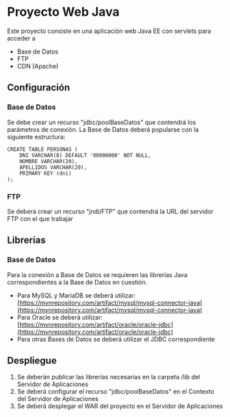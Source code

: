 # Proyecto Web Java
Este proyecto consiste en una aplicación web Java EE con servlets para acceder a 
- Base de Datos
- FTP
- CDN (Apache)

## Configuración
### Base de Datos
Se debe crear un recurso "jdbc/poolBaseDatos" que contendrá los parámetros de conexión.
La Base de Datos deberá popularse con la siguiente estructura:

	CREATE TABLE PERSONAS (
		DNI VARCHAR(8) DEFAULT '00000000' NOT NULL,
		NOMBRE VARCHAR(20),
		APELLIDOS VARCHAR(20),
		PRIMARY KEY (dni)
	);
### FTP
Se deberá crear un recurso "jndi/FTP" que contendrá la URL del servidor FTP con el que trabajar

## Librerías
### Base de Datos
Para la conexión a Base de Datos se requieren las librerías Java correspondientes a la Base de Datos en cuestión.
- Para MySQL y MariaDB se deberá utilizar: [https://mvnrepository.com/artifact/mysql/mysql-connector-java](https://mvnrepository.com/artifact/mysql/mysql-connector-java)
- Para Oracle se deberá utilizar: [https://mvnrepository.com/artifact/oracle/oracle-jdbc](https://mvnrepository.com/artifact/oracle/oracle-jdbc)
- Para otras Bases de Datos se deberá utilizar el JDBC correspondiente

## Despliegue
1. Se deberán publicar las librerías necesarias en la carpeta /lib del Servidor de Aplicaciones
1. Se deberá configurar el recurso "jdbc/poolBaseDatos" en el Contexto del Servidor de Aplicaciones
1. Se deberá desplegar el WAR del proyecto en el Servidor de Aplicaciones